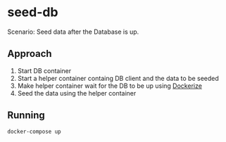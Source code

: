 # seed-db

Scenario: Seed data after the Database is up.

## Approach

1. Start DB container
2. Start a helper container containg DB client and the data to be seeded
3. Make helper container wait for the DB to be up using [Dockerize](https://github.com/jwilder/dockerize#waiting-for-other-dependencies)
4. Seed the data using the helper container

## Running

```bash
docker-compose up
```